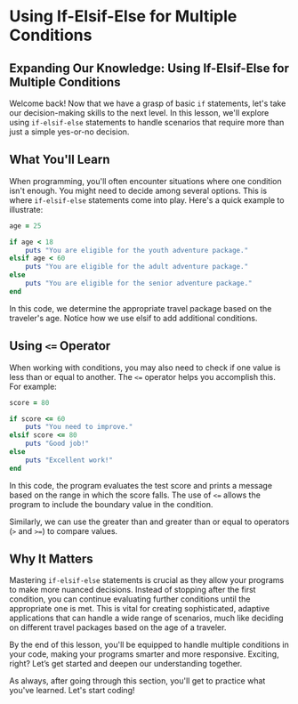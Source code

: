 # Using If-Elsif-Else for Multiple Conditions

## Expanding Our Knowledge: Using If-Elsif-Else for Multiple Conditions
Welcome back! Now that we have a grasp of basic `if` statements, let's take our decision-making skills to the next level. In this lesson, we'll explore using `if-elsif-else` statements to handle scenarios that require more than just a simple yes-or-no decision.

## What You'll Learn
When programming, you'll often encounter situations where one condition isn't enough. You might need to decide among several options. This is where `if-elsif-else` statements come into play. Here's a quick example to illustrate:

```Ruby
age = 25

if age < 18
    puts "You are eligible for the youth adventure package."
elsif age < 60
    puts "You are eligible for the adult adventure package."
else
    puts "You are eligible for the senior adventure package."
end
```

In this code, we determine the appropriate travel package based on the traveler's age. Notice how we use elsif to add additional conditions.

## Using `<=` Operator
When working with conditions, you may also need to check if one value is less than or equal to another. The `<=` operator helps you accomplish this. For example:

```Ruby
score = 80

if score <= 60
    puts "You need to improve."
elsif score <= 80
    puts "Good job!"
else
    puts "Excellent work!"
end
```

In this code, the program evaluates the test score and prints a message based on the range in which the score falls. The use of `<=` allows the program to include the boundary value in the condition.

Similarly, we can use the greater than and greater than or equal to operators (`>` and `>=`) to compare values.

## Why It Matters
Mastering `if-elsif-else` statements is crucial as they allow your programs to make more nuanced decisions. Instead of stopping after the first condition, you can continue evaluating further conditions until the appropriate one is met. This is vital for creating sophisticated, adaptive applications that can handle a wide range of scenarios, much like deciding on different travel packages based on the age of a traveler.

By the end of this lesson, you'll be equipped to handle multiple conditions in your code, making your programs smarter and more responsive. Exciting, right? Let’s get started and deepen our understanding together.

As always, after going through this section, you'll get to practice what you've learned. Let's start coding!

